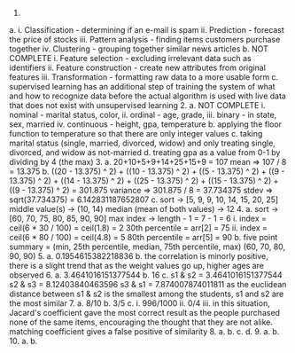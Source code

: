 1.
  a.
    i. Classification - determining if an e-mail is spam
    ii. Prediction - forecast the price of stocks
    iii. Pattern analysis - finding items customers purchase together
    iv. Clustering - grouping together similar news articles
  b. NOT COMPLETE
    i. Feature selection - excluding irrelevant data such as identifiers
    ii. Feature construction - create new attributes from original features
    iii. Transformation - formatting raw data to a more usable form
  c.
    supervised learning has an additional step of training the system of what and how to recognize data before the actual algorithm is used with live data that does not exist with unsupervised learning
2.
  a. NOT COMPLETE
    i. nominal - marital status, color,
    ii. ordinal - age, grade,
    iii. binary - in state, sex, married
    iv. continuous - height, gpa, temperature
  b.
    applying the floor function to temperature so that there are only integer values
  c.
    taking marital status (single, married, divorced, widow) and only treating single, divorced, and widow as not-married
  d.
    treating gpa as a value from 0-1 by dividing by 4 (the max)
3.
  a.
    20+10+5+9+14+25+15+9 = 107
    mean => 107 / 8 = 13.375
  b.
    ((20 - 13.375) ^ 2) + ((10 - 13.375) ^ 2) + ((5 - 13.375) ^ 2) + ((9 - 13.375) ^ 2) + ((14 - 13.375) ^ 2) + ((25 - 13.375) ^ 2) + ((15 - 13.375) ^ 2) + ((9 - 13.375) ^ 2) = 301.875
    variance => 301.875 / 8 = 37.734375
    stdev => sqrt(37.734375) = 6.142831187652807
  c.
    sort -> [5, 9, 9, 10, 14, 15, 20, 25]
    middle value(s) -> (10, 14)
    median (mean of both values) -> 12
4.
  a.
    sort -> [60, 70, 75, 80, 85, 90, 90]
    max index -> length - 1 = 7 - 1 = 6
    i.
      index = ceil(6 * 30 / 100) = ceil(1.8) = 2
      30th percentile = arr[2] = 75
    ii.
      index = ceil(6 * 80 / 100) = ceil(4.8) = 5
      80th percentile = arr[5] = 90
  b.
    five point summary = (min, 25th percentile, median, 75th percentile, max)
    (60, 70, 80, 90, 90)
5.
  a.
    0.1954615382218836
  b.
    the correlation is minorly positive, there is a slight trend that as the weight values go up, higher ages are observed
6.
  a.
    3.4641016151377544
  b.
    16
  c.
    s1 & s2 = 3.4641016151377544
    s2 & s3 = 8.12403840463596
    s3 & s1 = 7.874007874011811
    as the euclidean distance between s1 & s2 is the smallest among the students, s1 and s2 are the most similar
7.
  a.
    8/10
  b.
    3/5
  c.
    i. 996/1000
    ii. 0/4
    iii. in this situation, Jacard's coefficient gave the most correct result as the people purchased none of the same items, encouraging the thought that they are not alike. matching coefficient gives a false positive of similarity
8.
  a.
  b.
  c.
  d.
9.
  a.
  b.
10.
  a.
  b.
